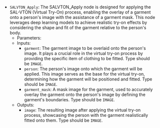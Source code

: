 - `SALVTON_Apply`: The SALVTON_Apply node is designed for applying the SAL-VTON (Virtual Try-On) process, enabling the overlay of a garment onto a person's image with the assistance of a garment mask. This node leverages deep learning models to achieve realistic try-on effects by considering the shape and fit of the garment relative to the person's body.
    - Parameters:
    - Inputs:
        - `garment`: The garment image to be overlaid onto the person's image. It plays a crucial role in the virtual try-on process by providing the specific item of clothing to be fitted. Type should be `IMAGE`.
        - `person`: The person's image onto which the garment will be applied. This image serves as the base for the virtual try-on, determining how the garment will be positioned and fitted. Type should be `IMAGE`.
        - `garment_mask`: A mask image for the garment, used to accurately overlay the garment onto the person's image by defining the garment's boundaries. Type should be `IMAGE`.
    - Outputs:
        - `image`: The resulting image after applying the virtual try-on process, showcasing the person with the garment realistically fitted onto them. Type should be `IMAGE`.
